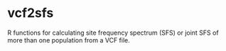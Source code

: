 # vcf2sfs
R functions for calculating site frequency spectrum (SFS) or joint SFS of more than one population from a VCF file.
